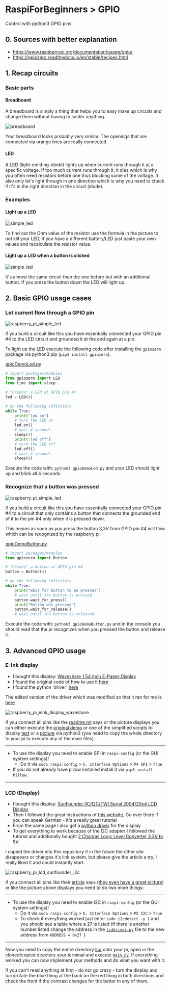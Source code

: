 # RaspiForBeginners > GPIO

Control with python3 GPIO pins.


## 0. Sources with better explanation

- https://www.raspberrypi.org/documentation/usage/gpio/
- https://gpiozero.readthedocs.io/en/stable/recipes.html

## 1. Recap circuits

### Basic parts

#### Breadboard

A breadboard is simply a thing that helps you to easy make up circuits and change them without having to solder anything.

![breadboard](pictures/gpio/breadboard.svg)

Your breadboard looks probably very similar. The openings that are connected via orange lines are really connected.

#### LED

A LED (light-emitting-diode) lights up when current runs through it at a specific voltage. If too much current runs through it, it dies which is why you often need resistors before one thus blocking some of the voltage. It also only let's light through in one direction which is why you need to check if it's in the right direction in the circuit (diode).

### Examples

#### Light up a LED

![simple_led](pictures/gpio/simple_led.JPG)

To find out the Ohm value of the resistor use the formula in the picture to not kill your LED, if you have a different battery/LED just paste your own values and recalculate the resistor value.

#### Light up a LED when a button is clicked

![simple_led](pictures/gpio/simple_led_button.JPG)

It's almost the same circuit than the one before but with an additional button. If you press the button down the LED will light up.

## 2. Basic GPIO usage cases

### Let current flow through a GPIO pin

![raspberry_pi_simple_led](pictures/gpio/raspberry_pi_simple_led.JPG)

If you build a circuit like this you have essentially connected your GPIO pin #4 to the LED circuit and grounded it at the end again at a pin.

To light up the LED execute the following code after installing the `gpiozero` package via python3 pip (`pip3 install gpiozero`).

[gpioDemoLed.py](scripts/gpio/gpioDemoLed.py)

```python
# import packages/modules
from gpiozero import LED
from time import sleep

# "Create" a LED at GPIO pin #4
led = LED(4)

# do the following infinitely
while True:
    print("led on")
    # turn the LED on
    led.on()
    # wait 4 seconds
    sleep(4)
    print("led off")
    # turn the LED off
    led.off()
    # wait 4 seconds
    sleep(4)
```

Execute the code with: `python3 gpioDemoLed.py` and your LED should light up and blink all 4 seconds.

### Recognize that a button was pressed

![raspberry_pi_simple_led](pictures/gpio/raspberry_pi_simple_button.JPG)

If you build a circuit like this you have essentially connected your GPIO pin #4 to a circuit that only contains a button that connects the grounded end of it to the pin #4 only when it is pressed down.

This means as soon as you press the button 3,3V from GPIO pin #4 will flow which can be recognized by the raspberry pi.

[gpioDemoButton.py](scripts/gpio/gpioDemoButton.py)

```python
# import packages/modules
from gpiozero import Button

# "Create" a button at GPIO pin #4
button = Button(4)

# do the following infinitely
while True:
    print("Wait for button to be pressed")
    # wait until the button is pressed
    button.wait_for_press()
    print("Button was pressed")
    button.wait_for_release()
    # wait until the button is released
```

Execute the code with: `python3 gpioDemoButton.py` and in the console you should read that the pi recognizes when you pressed the button and release it.

## 3. Advanced GPIO usage

### E-Ink display

- I bought this display: [Waveshare 1.54 Inch E-Paper Display](https://www.amazon.de/gp/product/B0728BJTZC/ref=oh_aui_detailpage_o01_s00?ie=UTF8&psc=1)
- I found the original code of how to use it [here](https://www.waveshare.com/wiki/1.54inch_e-Paper_Module)
- I found the python 'driver' [here](https://www.waveshare.com/wiki/File:1.54inch_e-Paper_Module_code.7z)

The edited version of the driver which was modified so that it ran for me is [here](scripts/gpio/e-Ink)

![raspberry_pi_eink_display_waveshare](pictures/gpio/raspberry_pi_eink_display_waveshare.JPG)

If you connect all pins like the [readme.txt](scripts/gpio/e-Ink/readme.txt) says or the picture displays you can either execute the [original demo](scripts/gpio/e-Ink/main.py) or one of the simplified scripts to display [text](scripts/gpio/e-Ink/custom_main_text.py) or a [picture](scripts/gpio/e-Ink/custom_main_picture.py) via python3 (you need to copy the whole directory to your pi to execute any of the main files).

---

- To use the display you need to enable SPI in `raspi-config` (or the GUI system settings)!
  - Do it via `sudo raspi-config` > `5. Interface Options` > `P4 SPI` > `True`
- If you do not already have pillow installed install it via `pip3 install Pillow`.

---

### LCD (Display)

- I bought this display: [SunFounder IIC/I2C/TWI Serial 2004/20x4 LCD Display](https://www.amazon.de/gp/product/B01GPUMP9C/ref=oh_aui_detailpage_o01_s01?ie=UTF8&psc=1)
- Then I followed the great instructions of [this website](https://tutorials-raspberrypi.de/hd44780-lcd-display-per-i2c-mit-dem-raspberry-pi-ansteuern/), Go over there if you can speak German - it's a really great tutorial
- From the same page I also got a [python driver](http://tutorials-raspberrypi.de/wp-content/uploads/scripts/hd44780_i2c.zip) for the display
- To get everything to work because of the I2C adapter I followed the tutorial and additonally bought [2 Channel Logic Level Converter 3.3V to 5V ](https://www.amazon.de/gp/product/B06Y3FNGJF/ref=od_aui_detailpages00?ie=UTF8&psc=1) 

I copied the driver into this repository if in the future the other site disappears or changes it's link system, but please give the article a try, I really liked it and could instantly start.

![raspberry_pi_lcd_sunfounder_i2c](pictures/gpio/raspberry_pi_lcd_sunfounder_i2c.JPG)

If you connect all pins like their [article](https://tutorials-raspberrypi.de/hd44780-lcd-display-per-i2c-mit-dem-raspberry-pi-ansteuern/) says ([they even have a great picture](https://tutorials-raspberrypi.de/wp-content/uploads/hd44780-i2c-display_Steckplatine-600x365.png)) or like the picture above displays you need to do two more things:

---

- To use the display you need to enable I2C in `raspi-config` (or the GUI system settings)!
  - Do it via `sudo raspi-config` > `5. Interface Options` > `P5 I2C` > `True`
  - To check if everything worked just enter `sudo i2cdetect -y 1` and you should see a table where a 27 is listed (if there is another number listed change the address in the [`lcddriver.py`](scripts/gpio/lcd/lcddriver.py) file to the new address from `ADDRESS = 0x27 `)

---

Now you need to copy the entire directory [lcd](scripts/gpio/lcd) onto your pi, open in the cloned/copied directory your terminal and execute [`main.py`](scripts/gpio/lcd/main.py). If everything worked you can now implement your methods and do what you want with it.

If you can't read anything at first - do not go crazy - turn the display and turn/rotate the blue thing at the back on the red thing in both directions and check the front if the contrast changes for the better in any of them.
